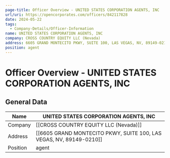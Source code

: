 ```yaml
---
page-title: Officer Overview - UNITED STATES CORPORATION AGENTS, INC
url/uri: https://opencorporates.com/officers/842117828
date: 2024-05-22
tags:
  - Company-Details/Officer-Information
name: UNITED STATES CORPORATION AGENTS, INC
company: CROSS COUNTRY EQUITY LLC (Nevada)
address: 6605 GRAND MONTECITO PKWY, SUITE 100, LAS VEGAS, NV, 89149-0210
position: agent
---
```


# Officer Overview - UNITED STATES CORPORATION AGENTS, INC

## General Data

| Name            | UNITED STATES CORPORATION AGENTS, INC     |
|-----------------|-------------------------------------------|
| Company         | [[CROSS COUNTRY EQUITY LLC (Nevada)]]         |
| Address         | [[6605 GRAND MONTECITO PKWY, SUITE 100, LAS VEGAS, NV, 89149-0210]] |
| Position        | agent                                     |